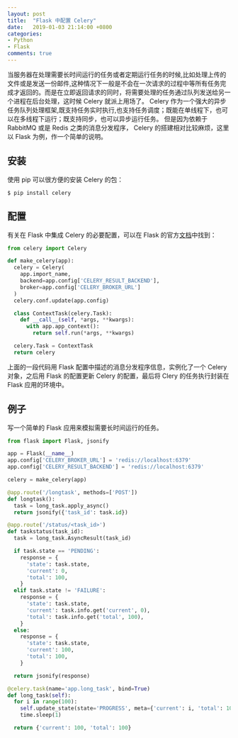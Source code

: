```yaml
---
layout: post
title:  "Flask 中配置 Celery"
date:   2019-01-03 21:14:00 +0800
categories:
- Python
- Flask
comments: true
---
```

当服务器在处理需要长时间运行的任务或者定期运行任务的时候,比如处理上传的文件或是发送一份邮件,这种情况下一般是不会在一次请求的过程中等所有任务完成才返回的。而是在立即返回请求的同时，将需要处理的任务通过队列发送给另一个进程在后台处理，这时候 Celery 就派上用场了。
Celery 作为一个强大的异步任务队列处理框架,既支持任务实时执行,也支持任务调度；既能在单线程下，也可以在多线程下运行；既支持同步，也可以异步运行任务。
但是因为依赖于 RabbitMQ 或是 Redis 之类的消息分发程序， Celery 的搭建相对比较麻烦，这里以 Flask 为例，作一个简单的说明。

## 安装
使用 pip 可以很方便的安装 Celery 的包：
```shell
$ pip install celery
```

## 配置
有关在 Flask 中集成 Celery 的必要配置，可以在 Flask 的官方[文档](http://flask.pocoo.org/docs/1.0/patterns/celery/#configure)中找到：
```python
from celery import Celery

def make_celery(app):
  celery = Celery(
    app.import_name,
    backend=app.config['CELERY_RESULT_BACKEND'],
    broker=app.config['CELERY_BROKER_URL']
  )
  celery.conf.update(app.config)

  class ContextTask(celery.Task):
    def __call__(self, *args, **kwargs):
      with app.app_context():
        return self.run(*args, **kwargs)

  celery.Task = ContextTask
  return celery
```
上面的一段代码用 Flask 配置中描述的消息分发程序信息，实例化了一个 Celery 对象，之后用 Flask 的配置更新 Celery 的配置，最后将 Clery 的任务执行封装在 Flask 应用的环境中。

## 例子
写一个简单的 Flask 应用来模拟需要长时间运行的任务。
```python
from flask import Flask, jsonify

app = Flask(__name__)
app.config['CELERY_BROKER_URL'] = 'redis://localhost:6379'
app.config['CELERY_RESULT_BACKEND'] = 'redis://localhost:6379'

celery = make_celery(app)

@app.route('/longtask', methods=['POST'])
def longtask():
  task = long_task.apply_async()
  return jsonify({'task_id': task.id})

@app.route('/status/<task_id>')
def taskstatus(task_id):
  task = long_task.AsyncResult(task_id)

  if task.state == 'PENDING':
    response = {
      'state': task.state,
      'current': 0,
      'total': 100,
    }
  elif task.state != 'FAILURE':
    response = {
      'state': task.state,
      'current': task.info.get('current', 0),
      'total': task.info.get('total', 100),
    }
  else:
    response = {
      'state': task.state,
      'current': 100,
      'total': 100,
    }

  return jsonify(response)

@celery.task(name='app.long_task', bind=True)
def long_task(self):
  for i in range(100):
    self.update_state(state='PROGRESS', meta={'current': i, 'total': 100})
    time.sleep(1)

  return {'current': 100, 'total': 100}
```

